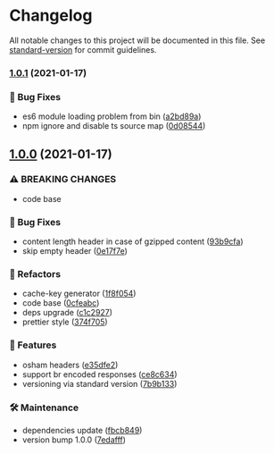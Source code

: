 # Changelog

All notable changes to this project will be documented in this file. See [standard-version](https://github.com/conventional-changelog/standard-version) for commit guidelines.

### [1.0.1](https://github.com/ajaysinghj8/osham/compare/v1.0.0...v1.0.1) (2021-01-17)


### 🐛 Bug Fixes

* es6 module loading problem from bin ([a2bd89a](https://github.com/ajaysinghj8/osham/commit/a2bd89a2008e0a8f9ad4c0785452dc693e89bc51))
* npm ignore and disable ts source map ([0d08544](https://github.com/ajaysinghj8/osham/commit/0d08544a659085cd48697422cf5ea22205c422e2))

## [1.0.0](https://github.com/ajaysinghj8/osham/compare/v0.1.1...v1.0.0) (2021-01-17)


### ⚠ BREAKING CHANGES

* code base

### 🐛 Bug Fixes

* content length header in case of gzipped content ([93b9cfa](https://github.com/ajaysinghj8/osham/commit/93b9cfa04f66803ef0464ed6ed74486bf3fc837f))
* skip empty header ([0e17f7e](https://github.com/ajaysinghj8/osham/commit/0e17f7e0e20fd82ffca9a895fc28f45318688818))


### 🔄 Refactors

* cache-key generator ([1f8f054](https://github.com/ajaysinghj8/osham/commit/1f8f05414f793cd568d2f599ee10eea582acf9e1))
* code base ([0cfeabc](https://github.com/ajaysinghj8/osham/commit/0cfeabcb543e46f8e167a3fa1f76fdd8d190a888))
* deps upgrade ([c1c2927](https://github.com/ajaysinghj8/osham/commit/c1c2927302d62391dbecc30c437f3f5e3e98e22d))
* prettier style ([374f705](https://github.com/ajaysinghj8/osham/commit/374f7057557e3e5659007ed2221aeb06ff305488))


### 🚀 Features

* osham headers ([e35dfe2](https://github.com/ajaysinghj8/osham/commit/e35dfe28e517fcbbb814ccfffbedc1656af60457))
* support br encoded responses ([ce8c634](https://github.com/ajaysinghj8/osham/commit/ce8c63413628bce0724de80406b1158eba72315a))
* versioning via standard version ([7b9b133](https://github.com/ajaysinghj8/osham/commit/7b9b13326b8cb32559eee9b9304c20a58fb427f0))


### 🛠 Maintenance

* dependencies update ([fbcb849](https://github.com/ajaysinghj8/osham/commit/fbcb8491c91e061677c31d624e89e7eba54acdf8))
* version bump 1.0.0 ([7edafff](https://github.com/ajaysinghj8/osham/commit/7edafffac4640b37c7e1f52b5b8cfed9278da632))

